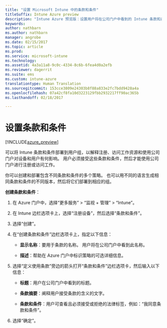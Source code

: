 ```yaml
---
title: "设置 Microsoft Intune 中的条款和条件"
titleSuffix: Intune Azure preview
description: "Intune Azure 预览版：设置用户将在公司门户中看到的 Intune 条款和条件。 "
keywords: 
author: nathbarn
ms.author: nathbarn
manager: angrobe
ms.date: 02/15/2017
ms.topic: article
ms.prod: 
ms.service: microsoft-intune
ms.technology: 
ms.assetid: 4a3a11a8-9c0c-4334-8c6b-6fea4d0a2efb
ms.reviewer: dagerrit
ms.suite: ems
ms.custom: intune-azure
translationtype: Human Translation
ms.sourcegitcommit: 153cce3809e24303b8f88a833e2fc7bdd9428a4a
ms.openlocfilehash: 07a42cf8fa10d3223129fbb2932217ff90ac365b
ms.lasthandoff: 02/18/2017

---
```


# <a name="set-terms-and-conditions"></a>设置条款和条件 

[!INCLUDE[azure_preview](../includes/azure_preview.md)]

可以将 Intune 条款和条件部署到用户组，以解释注册、访问工作资源和使用公司门户对设备和用户有何影响。 用户必须接受这些条款和条件，然后才能使用公司门户进行注册或访问工作。

你可以创建和部署包含不同条款和条件的多个策略。 也可以用不同的语言生成相同条款和条件的不同版本，然后将它们部署到相应的组。

**创建条款和条件**：

1. 在 Azure 门户中，选择“更多服务” > “监视 + 管理” > “Intune”。

2. 在 Intune 边栏选项卡上，选择“注册设备”，然后选择“条款和条件”。

3. 选择“创建”。

4. 在“创建条款和条件”边栏选项卡上，指定以下信息：

   - **显示名称**：要用于条款的名称。 用户将在公司门户中看到此名称。

   - **描述**：帮助在 Azure 门户中标识策略的可选详细信息。

5. 选择“定义使用条款”旁边的箭头打开“条款和条件”边栏选项卡，然后输入以下信息：

   - **标题**：用户在公司门户中看到的标题。

   - **条款摘要**：阐释用户接受条款的含义的文字。

   - **条款和条件**：用户可查看且必须接受或拒绝的法律标签，例如：“我同意条款和条件”。

6. 选择“确定”。

